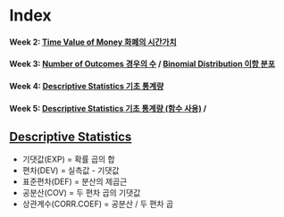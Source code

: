 Index
===============
#### Week 2: [Time Value of Money 화폐의 시간가치](https://github.com/jen0707/FinData.R/blob/main/TimeValueofMoney.R)
#### Week 3: [Number of Outcomes 경우의 수](https://github.com/jen0707/FinData.R/blob/main/Numberofoutcomes.R) / [Binomial Distribution 이항 분포](https://github.com/jen0707/FinData.R/blob/main/BinomialDistribution.R)
#### Week 4: [Descriptive Statistics 기초 통계량](https://github.com/jen0707/FinData.R/blob/main/DescriptiveStatistics.R)
#### Week 5: [Descriptive Statistics 기초 통계량 (함수 사용)](https://github.com/jen0707/FinData.R/blob/main/DesciptiveStatistics2(function).R) / 

[Descriptive Statistics](https://github.com/jen0707/FinData.R/blob/main/DescriptiveStatistics.xlsx)
----------------------
* 기댓값(EXP) = 확률 곱의 합
* 편차(DEV) = 실측값 - 기댓값
* 표준편차(DEF) = 분산의 제곱근
* 공분산(COV) = 두 편차 곱의 기댓값
* 상관계수(CORR.COEF) = 공분산 / 두 편차 곱
